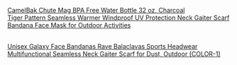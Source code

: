 <index>

<a target="_blank" href="https://www.amazon.com/gp/product/B07665L62W/ref=as_li_tl?ie=UTF8&camp=1789&creative=9325&creativeASIN=B07665L62W&linkCode=as2&tag=kenosabi0d-20&linkId=0366bb692a4eaccedc05b621e2cf38db">CamelBak Chute Mag BPA Free Water Bottle 32 oz, Charcoal</a><img src="//ir-na.amazon-adsystem.com/e/ir?t=kenosabi0d-20&l=am2&o=1&a=B07665L62W" width="1" height="1" border="0" alt="" style="border:none !important; margin:0px !important;" />
<br>
<a target="_blank" href="https://www.amazon.com/gp/product/B086P9ZQ6M/ref=as_li_tl?ie=UTF8&camp=1789&creative=9325&creativeASIN=B086P9ZQ6M&linkCode=as2&tag=kenosabi0d-20&linkId=eeeea203bd79476492167b4867a530c6">Tiger Pattern Seamless Warmer Windproof UV Protection Neck Gaiter Scarf Bandana Face Mask for Outdoor Activities</a><img src="//ir-na.amazon-adsystem.com/e/ir?t=kenosabi0d-20&l=am2&o=1&a=B086P9ZQ6M" width="1" height="1" border="0" alt="" style="border:none !important; margin:0px !important;" />
</body>
<br>
<a target="_blank" href="https://www.amazon.com/gp/product/B088X5LPNZ/ref=as_li_tl?ie=UTF8&camp=1789&creative=9325&creativeASIN=B088X5LPNZ&linkCode=as2&tag=kenosabi0d-20&linkId=54a5b61bcfe4f68f27fa414ed0665996">Unisex Galaxy Face Bandanas Rave Balaclavas Sports Headwear Multifunctional Seamless Neck Gaiter Scarf for Dust, Outdoor (COLOR-1)</a><img src="//ir-na.amazon-adsystem.com/e/ir?t=kenosabi0d-20&l=am2&o=1&a=B088X5LPNZ" width="1" height="1" border="0" alt="" style="border:none !important; margin:0px !important;" />



</index>

